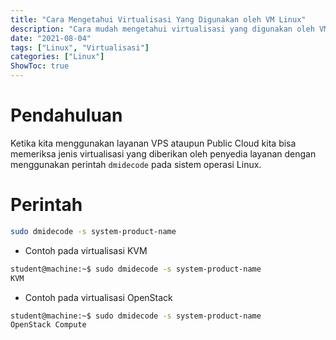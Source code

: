 ```yaml
---
title: "Cara Mengetahui Virtualisasi Yang Digunakan oleh VM Linux"
description: "Cara mudah mengetahui virtualisasi yang digunakan oleh VM Linux"
date: "2021-08-04"
tags: ["Linux", "Virtualisasi"]
categories: ["Linux"]
ShowToc: true
---
```


# Pendahuluan
Ketika kita menggunakan layanan VPS ataupun Public Cloud kita bisa memeriksa jenis virtualisasi yang diberikan oleh penyedia layanan dengan menggunakan perintah `dmidecode` pada sistem operasi Linux.

# Perintah
```bash
sudo dmidecode -s system-product-name
```

* Contoh pada virtualisasi KVM
```bash
student@machine:~$ sudo dmidecode -s system-product-name
KVM
```

* Contoh pada virtualisasi OpenStack
```bash
student@machine:~$ sudo dmidecode -s system-product-name
OpenStack Compute
```